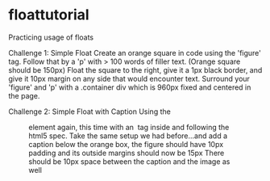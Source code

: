 floattutorial
=============

Practicing usage of floats

Challenge 1: Simple Float
Create an orange square in code using the 'figure' tag. Follow that by a 'p' with > 100 words of filler text.
(Orange square should be 150px)
Float the square to the right, give it a 1px black border, and give it 10px margin on any side that would encounter text.
Surround your 'figure' and 'p' with a .container div which is 960px fixed and centered in the page.

Challenge 2: Simple Float with Caption
Using the <figure> element again, this time with an <img> tag inside and following the html5 spec. Take the same setup we had before...and add a caption below the orange box, the figure should have 10px padding and its outside margins should now be 15px
There should be 10px space between the caption and the image as well